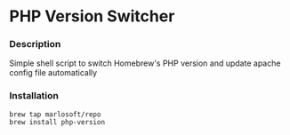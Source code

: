 PHP Version Switcher
====================

### Description
Simple shell script to switch Homebrew's PHP version and update apache config file automatically

### Installation
```shell
brew tap marlosoft/repo
brew install php-version
```
